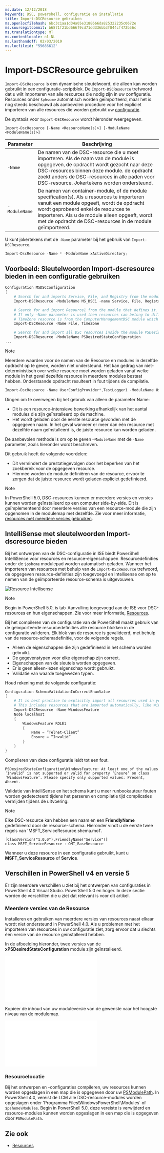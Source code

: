 ```yaml
---
ms.date: 12/12/2018
keywords: DSC, powershell, configuratie en installatie
title: Import-DSCResource gebruiken
ms.openlocfilehash: 6bc3c1aa1d34a05e3188666da825322235c0672e
ms.sourcegitcommit: b6871f21bd666f9cd71dd336bb3f844cf472b56c
ms.translationtype: MT
ms.contentlocale: nl-NL
ms.lasthandoff: 02/03/2019
ms.locfileid: "55686612"
---
```

# <a name="using-import-dscresource"></a>Import-DSCResource gebruiken

`Import-DScResource` is een dynamische sleutelwoord, die alleen kan worden gebruikt in een configuratie-scriptblok. De `Import-DSCResource` trefwoord dat u wilt importeren van alle resources die nodig zijn in uw configuratie. Resources onder `$phsome` automatisch worden geïmporteerd, maar het is nog steeds beschouwd als aanbevolen procedure voor het expliciet importeren van alle resources die worden gebruikt uw [configuratie](Configurations.md).

De syntaxis voor `Import-DSCResource` wordt hieronder weergegeven.

```syntax
Import-DscResource [-Name <ResourceName(s)>] [-ModuleName <ModuleName(s)>]
```

|Parameter  |Beschrijving  |
|---------|---------|
|`-Name`|De namen van de DSC-resource die u moet importeren. Als de naam van de module is opgegeven, de opdracht wordt gezocht naar deze DSC-resources binnen deze module. de opdracht zoekt anders de DSC-resources in alle paden voor DSC-resource. Jokertekens worden ondersteund.|
|`-ModuleName`|De namen van container-module, of de module specification(s).  Als u resources te importeren vanuit een module opgeeft, wordt de opdracht wordt geprobeerd enkel de resources te importeren. Als u de module alleen opgeeft, wordt met de opdracht de DSC-resources in de module geïmporteerd.|

U kunt jokertekens met de `-Name` parameter bij het gebruik van `Import-DSCResource`.

```powershell
Import-DscResource -Name * -ModuleName xActiveDirectory;
```

## <a name="example-use-import-dscresource-within-a-configuration"></a>Voorbeeld: Sleutelwoorden Import-dscresource bieden in een configuratie gebruiken

```powershell
Configuration MSDSCConfiguration
{
    # Search for and imports Service, File, and Registry from the module PSDesiredStateConfiguration.
    Import-DSCResource -ModuleName MS_DSC1 -name Service, File, Registry

    # Search for and import Resource1 from the module that defines it.
    # If only –Name parameter is used then resources can belong to different PowerShell modules as well.
    # TimeZone resource is from the ComputerManagementDSC module which is not installed by default.
    Import-DSCResource -Name File, TimeZone

    # Search for and import all DSC resources inside the module PSDesiredStateConfiguration.
    Import-DSCResource -ModuleName PSDesiredStateConfiguration
...
```

> [!NOTE]
> Meerdere waarden voor de namen van de Resource en modules in dezelfde opdracht op te geven, worden niet ondersteund. Het kan gedrag van niet-deterministisch over welke resource moet worden geladen vanaf welke module in het geval dezelfde resource in meerdere modules bestaat hebben. Onderstaande opdracht resulteert in fout tijdens de compilatie.
>
> ```powershell
> Import-DscResource -Name UserConfigProvider*,TestLogger1 -ModuleName UserConfigProv,PsModuleForTestLogger
> ```

Dingen om te overwegen bij het gebruik van alleen de parameter Name:

- Dit is een resource-intensieve bewerking afhankelijk van het aantal modules die zijn geïnstalleerd op de machine.
- Het wordt geladen door de eerste resource gevonden met de opgegeven naam. In het geval wanneer er meer dan één resource met dezelfde naam geïnstalleerd is, de juiste resource kan worden geladen.

De aanbevolen methode is om op te geven `–ModuleName` met de `-Name` parameter, zoals hieronder wordt beschreven.

Dit gebruik heeft de volgende voordelen:

- Dit vermindert de prestatiegevolgen door het beperken van het zoekbereik voor de opgegeven resource.
- Hiermee worden de module definiëren van de resource, ervoor te zorgen dat de juiste resource wordt geladen expliciet gedefinieerd.

> [!NOTE]
> In PowerShell 5.0, DSC-resources kunnen er meerdere versies en versies kunnen worden geïnstalleerd op een computer side-by-side. Dit is geïmplementeerd door meerdere versies van een resource-module die zijn opgenomen in de modulemap met dezelfde.
> Zie voor meer informatie, [resources met meerdere versies gebruiken](sxsresource.md).

## <a name="intellisense-with-import-dscresource"></a>IntelliSense met sleutelwoorden Import-dscresource bieden

Bij het ontwerpen van de DSC-configuratie in ISE biedt PowerShell IntelliSence voor resources en resource-eigenschappen. Resourcedefinities onder de `$pshome` modulepad worden automatisch geladen. Wanneer het importeren van resources met behulp van de `Import-DSCResource` trefwoord, de opgegeven resource-definities zijn toegevoegd en Intellisense om op te nemen van de geïmporteerde resource-schema is uitgevouwen.

![Resource Intellisense](/media/resource-intellisense.png)

> [!NOTE]
> Begin in PowerShell 5.0, is tab-Aanvulling toegevoegd aan de ISE voor DSC-resources en hun eigenschappen. Zie voor meer informatie, [Resources](../resources/resources.md).

Bij het compileren van de configuratie van de PowerShell maakt gebruik van de geïmporteerde resourcedefinities alle resource blokken in de configuratie valideren.
Elk blok van de resource is gevalideerd, met behulp van de resource-schemadefinitie, voor de volgende regels.

- Alleen de eigenschappen die zijn gedefinieerd in het schema worden gebruikt.
- De gegevenstypen voor elke eigenschap zijn correct.
- Eigenschappen van de sleutels worden opgegeven.
- Er is geen alleen-lezen eigenschap wordt gebruikt.
- Validatie van waarde toegewezen typen.

Houd rekening met de volgende configuratie:

```powershell
Configuration SchemaValidationInCorrectEnumValue
{
    # It is best practice to explicitly import all resources used in your Configuration.
    # This includes resources that are imported automatically, like WindowsFeature.
    Import-DSCResource -Name WindowsFeature
    Node localhost
    {
        WindowsFeature ROLE1
        {
            Name = “Telnet-Client”
            Ensure = “Invalid”
        }
    }
}
```

Compileren van deze configuratie leidt tot een fout.

```output
PSDesiredStateConfiguration\WindowsFeature: At least one of the values ‘Invalid’ is not supported or valid for property ‘Ensure’ on class ‘WindowsFeature’. Please specify only supported values: Present, Absent.
```

Validatie van IntelliSense en het schema kunt u meer runbookauteur fouten worden gedetecteerd tijdens het parseren en compilatie tijd complicaties vermijden tijdens de uitvoering.

> [!NOTE]
> Elke DSC-resource kan hebben een naam en een **FriendlyName** gedefinieerd door de resource-schema. Hieronder vindt u de eerste twee regels van 'MSFT_ServiceResource.shema.mof'.
> ```syntax
> [ClassVersion("1.0.0"),FriendlyName("Service")]
> class MSFT_ServiceResource : OMI_BaseResource
> ```
> Wanneer u deze resource in een configuratie gebruikt, kunt u **MSFT_ServiceResource** of **Service**.

## <a name="powershell-v4-and-v5-differences"></a>Verschillen in PowerShell v4 en versie 5

Er zijn meerdere verschillen u ziet bij het ontwerpen van configuraties in PowerShell 4.0 Visual Studio. PowerShell 5.0 en hoger. In deze sectie worden de verschillen die u ziet dat relevant is voor dit artikel.

### <a name="multiple-resource-versions"></a>Meerdere versies van de Resource

Installeren en gebruiken van meerdere versies van resources naast elkaar wordt niet ondersteund in PowerShell 4.0. Als u problemen met het importeren van resources in uw configuratie ziet, zorg ervoor dat u slechts één versie van de resource geïnstalleerd hebben.

In de afbeelding hieronder, twee versies van de **xPSDesiredStateConfiguration** module zijn geïnstalleerd.

![Meerdere Resource-versies opgelost](/media/multiple-resource-versions-broken.md)

Kopieer de inhoud van uw moduleversie van de gewenste naar het hoogste niveau van de modulemap.

![Meerdere Resource-versies opgelost](/media/multiple-resource-versions-fixed.md)

### <a name="resource-location"></a>Resourcelocatie

Bij het ontwerpen en -configuraties compileren, uw resources kunnen worden opgeslagen in een map die is opgegeven door uw [PSModulePath](/powershell/developer/module/modifying-the-psmodulepath-installation-path). In PowerShell 4.0, vereist de LCM alle DSC-resource-modules worden opgeslagen onder 'Programma Files\WindowsPowerShell\Modules' of `$pshome\Modules`. Begin in PowerShell 5.0, deze vereiste is verwijderd en resource-modules kunnen worden opgeslagen in een map die is opgegeven door `PSModulePath`.

## <a name="see-also"></a>Zie ook

- [Resources](../resources/resources.md)
